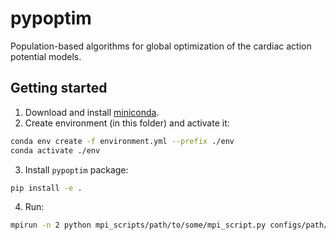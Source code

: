 # pypoptim
Population-based algorithms for global optimization of the cardiac action potential models.

## Getting started
1. Download and install [miniconda](https://docs.conda.io/en/latest/miniconda.html#linux-installers).
2. Create environment (in this folder) and activate it:
```sh
conda env create -f environment.yml --prefix ./env
conda activate ./env
```
3. Install `pypoptim` package:
```sh
pip install -e .
```
4. Run:
```sh
mpirun -n 2 python mpi_scripts/path/to/some/mpi_script.py configs/path/to/some/config.json
```
